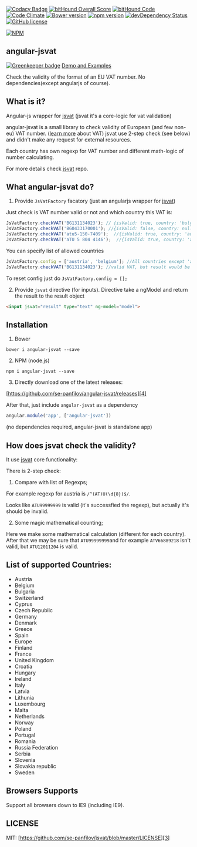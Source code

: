 

[![Codacy Badge](https://api.codacy.com/project/badge/grade/6e444e53a23c4b32aeaff09864446989)](https://www.codacy.com/app/se-panfilov/angular-jsvat)
[![bitHound Overall Score](https://www.bithound.io/github/se-panfilov/jsvat/badges/score.svg)](https://www.bithound.io/github/se-panfilov/angular-jsvat) [![bitHound Code](https://www.bithound.io/github/se-panfilov/jsvat/badges/code.svg)](https://www.bithound.io/github/se-panfilov/angular-jsvat)
[![Code Climate](https://codeclimate.com/github/se-panfilov/angular-jsvat/badges/gpa.svg)](https://codeclimate.com/github/se-panfilov/angular-jsvat)
[![Bower version](https://badge.fury.io/bo/angular-jsvat.svg)](http://badge.fury.io/bo/angular-jsvat)
[![npm version](https://badge.fury.io/js/angular-jsvat.svg)](http://badge.fury.io/js/angular-jsvat)
[![devDependency Status](https://david-dm.org/se-panfilov/angular-jsvat/dev-status.svg)](https://david-dm.org/se-panfilov/angular-jsvat#info=devDependencies)
[![GitHub license](https://img.shields.io/github/license/mashape/apistatus.svg)](https://github.com/se-panfilov/angular-jsvat/blob/master/LICENSE)

[![NPM](https://nodei.co/npm/angular-jsvat.png?downloads=true&downloadRank=true&stars=true)](https://nodei.co/npm/angular-jsvat/)

angular-jsvat
-------

[![Greenkeeper badge](https://badges.greenkeeper.io/se-panfilov/angular-jsvat.svg)](https://greenkeeper.io/)
[Demo and Examples][2]

Check the validity of the format of an EU VAT number. No dependencies(except angularjs of course).

What is it?
--------

Angular-js wrapper for [jsvat][5] (jsvat it's a core-logic for vat validation)

angular-jsvat is a small library to check validity of European (and few non-eu) VAT number. ([learn more][1] about VAT)
jsvat use 2-step check (see below) and didn't make any request for external resources.

Each country has own regexp for VAT number and different math-logic of number calculating.

For more details check [jsvat][5] repo.

What angular-jsvat do?
--------

1. Provide `JsVatFactory` facatory (just an angularjs wrapper for [jsvat][5])

Just check is VAT number valid or not and which country this VAT is:

  ```javascript
  JsVatFactory.checkVAT('BG131134023'); // {isValid: true, country: 'bulgaria', value: 'BG131134023'}
  JsVatFactory.checkVAT('BG0433170001'); //{isValid: false, country: null, value: 'BG0433170001'}
  JsVatFactory.checkVAT('atu5-150-7409');  //{isValid: true, country: 'austria', value: 'ATU51507409'}
  JsVatFactory.checkVAT('aTU 5 804 4146');  //{isValid: true, country: 'austria', value: 'ATU58044146'}
  ```

You can specify list of allowed countries

  ```javascript
  JsVatFactory.config = ['austria', 'belgium']; //All countries except 'austria' and 'belgium' would return false
  JsVatFactory.checkVAT('BG131134023'); //valid VAT, but result would be 'false'
  ```
  
To reset config just do `JsVatFactory.config = [];`

 2. Provide `jsvat` directive (for inputs).
    Directive take a ngModel and return the result to the result object
 
 ```html
 <input jsvat="result" type="text" ng-model="model">
 ```

Installation
----------

1. Bower

  `bower i angular-jsvat --save`

2. NPM (node.js)

  `npm i angular-jsvat --save`

3. Directly download one of the latest releases:

  [https://github.com/se-panfilov/angular-jsvat/releases][4]

After that, just include `angular-jsvat` as a dependency

```javascript
angular.module('app', ['angular-jsvat'])
```

(no dependencies required, angular-jsvat is standalone app)

How does jsvat check the validity?
---------

It use [jsvat][2] core functionality:

There is 2-step check:

1. Compare with list of Regexps;

  For example regexp for austria is `/^(AT)U(\d{8})$/`.

 Looks like `ATU99999999` is valid (it's successfied the regexp), but actually it's should be invalid.

2. Some magic mathematical counting;

 Here we make some mathematical calculation (different for each country).
 After that we may be sure that `ATU99999999`and for example `ATV66889218` isn't valid, but `ATU12011204` is valid.

List of supported Countries:
---------

 - Austria
 - Belgium
 - Bulgaria
 - Switzerland
 - Cyprus
 - Czech Republic
 - Germany
 - Denmark
 - Greece
 - Spain
 - Europe
 - Finland
 - France
 - United Kingdom
 - Croatia
 - Hungary
 - Ireland
 - Italy
 - Latvia
 - Lithunia
 - Luxembourg
 - Malta
 - Netherlands
 - Norway
 - Poland
 - Portugal
 - Romania
 - Russia Federation
 - Serbia
 - Slovenia
 - Slovakia republic
 - Sweden

Browsers Supports
---------

Support all browsers down to IE9 (including IE9).

LICENSE
-------

MIT: [https://github.com/se-panfilov/jsvat/blob/master/LICENSE][3]

[1]: https://en.wikipedia.org/wiki/VAT_identification_number
[2]: https://se-panfilov.github.io/angular-jsvat
[3]: https://github.com/se-panfilov/angular-jsvat/blob/master/LICENSE
[4]: https://github.com/se-panfilov/angular-jsvat/releases
[5]: https://github.com/se-panfilov/jsvat
